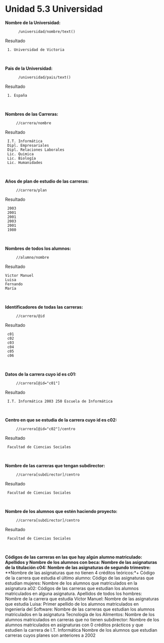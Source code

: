 # **Unidad 5.3 Universidad**

**Nombre de la Universidad:**
```Xpath
      /universidad/nombre/text()
   ```


   Resultado

   ```Xpath
    1. Universidad de Victoria
   ```

<br>

**Pais de la Universidad:**

```Xpath
      /universidad/pais/text()
   ```


   Resultado

   ```Xpath
    1. España
   ```

<br>


**Nombres de las Carreras:**

```Xpath
     //carrera/nombre
   ```


   Resultado

   ```Xpath
    I.T. Informática
    Dipl. Empresariales
    Dipl. Relaciones Laborales
    Lic. Quimica
    Lic. Biología
    Lic. Humanidades
   ```

<br>


**Años de plan de estudio de las carreras:**

```Xpath
     //carrera/plan
   ```


   Resultado

   ```Xpath
    2003
    2001
    2001
    2003
    2001
    1980
   ```
<br>

**Nombres de todos los alumnos:**

```Xpath
     //alumno/nombre
   ```


   Resultado

   ```Xpath
   Victor Manuel
   Luisa
   Fernando
   María
   ```

<br>


**Identificadores de todas las carreras:**

```Xpath
     //carrera/@id
   ```


   Resultado

   ```Xpath
    c01
    c02
    c03
    c04
    c05
    c06
   ```

<br>


**Datos de la carrera cuyo id es c01:**

```Xpath
     //carrera[@id="c01"]
   ```


   Resultado

   ```Xpath
    I.T. Informática 2003 250 Escuela de Informática 
   ```

<br>

**Centro en que se estudia de la carrera cuyo id es c02:**

```Xpath
     //carrera[@id="c02"]/centro
   ```


   Resultado

   ```Xpath
    Facultad de Ciencias Sociales
   ```

<br>

**Nombre de las carreras que tengan subdirector:**

```Xpath
     //carrera[subdirector]/centro
   ```


   Resultado

   ```Xpath
    Facultad de Ciencias Sociales
   ```

<br>


**Nombre de los alumnos que estén haciendo proyecto:**

```Xpath
     //carrera[subdirector]/centro
   ```


   Resultado

   ```Xpath
    Facultad de Ciencias Sociales
   ```

<br>

**Códigos de las carreras en las que hay algún alumno matriculado:**
**Apellidos y Nombre de los alumnos con beca:**
**Nombre de las asignaturas de la titulación c04:**
**Nombre de las asignaturas de segundo trimestre:**
**Nombre de las asignaturas que no tienen 4 créditos teóricos:*+
Código de la carrera que estudia el último alumno:
Código de las asignaturas que estudian mujeres:
Nombre de los alumnos que matriculados en la asignatura a02:
Códigos de las carreras que estudian los alumnos matriculados en alguna asignatura.
Apellidos de todos los hombres:
Nombre de la carrera que estudia Víctor Manuel:
Nombre de las asignaturas que estudia Luisa:
Primer apellido de los alumnos matriculados en Ingeniería del Software:
Nombre de las carreras que estudian los alumnos matriculados en la asignatura Tecnología de los Alimentos:
Nombre de los alumnos matriculados en carreras que no tienen subdirector:
Nombre de los alumnos matriculados en asignaturas con 0 créditos prácticos y que estudien la carrera de I.T. Informática
Nombre de los alumnos que estudian carreras cuyos planes son anteriores a 2002